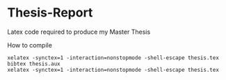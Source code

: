 # Thesis-Report

Latex code required to produce my Master Thesis

How to compile

```
xelatex -synctex=1 -interaction=nonstopmode -shell-escape thesis.tex 
bibtex thesis.aux
xelatex -synctex=1 -interaction=nonstopmode -shell-escape thesis.tex 
```